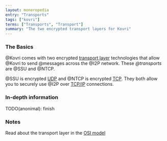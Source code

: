 ```yaml
---
layout: moneropedia
entry: "Transports"
tags: ["kovri"]
terms: ["Transports", "Transport"]
summary: "The two encrypted transport layers for Kovri"
---
```


### The Basics

@Kovri comes with two encrypted [transport layer](https://en.wikipedia.org/wiki/Transport_layer) technologies that allow @Kovri to send @messages across the @I2P network. These *@transports* are @SSU and @NTCP.

@SSU is encrypted [UDP](https://en.wikipedia.org/wiki/User_Datagram_Protocol) and @NTCP is encrypted [TCP](https://en.wikipedia.org/wiki/Transmission_Control_Protocol). They both allow you to securely use @I2P over [TCP/IP](https://en.wikipedia.org/wiki/Tcp/ip) connections.

### In-depth information

TODO(anonimal): finish

### Notes

Read about the transport layer in the [OSI model](https://en.wikipedia.org/wiki/OSI_model)
